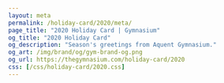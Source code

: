 ```yaml
---
layout: meta
permalink: /holiday-card/2020/meta/
page_title: "2020 Holiday Card | Gymnasium"
og_title: "2020 Holiday Card"
og_description: "Season's greetings from Aquent Gymnasium."
og_art: /img/brand/og/gym-brand-og.png
og_url: https://thegymnasium.com/holiday-card/2020
css: [/css/holiday-card/2020.css]
---
```

